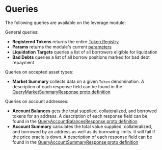 # Queries

The following queries are available on the leverage module:

General queries:
- **Registered Tokens** returns the entire [Token Registry](02_state.md#Token-Registry)
- **Params** returns the module's current [parameters](07_params.md)
- **Liquidation Targets** queries a list of all borrowers eligible for liquidation
- **Bad Debts** queries a list of all borrow positions marked for bad debt repayment

Queries on accepted asset types:
- **Market Summary** collects data on a given `Token` denomination. A description of each response field can be found in the [QueryMarketSummaryResponse proto definition](../../../proto/umee/leverage/v1/query.proto)

Queries on account addresses:
- **Account Balances** gets the total supplied, collateralized, and borrowed tokens for an address. A description of each response field can be found in the [QueryAccountBalancesResponse proto definition](../../../proto/umee/leverage/v1/query.proto)
- **Account Summary** calculates the total value supplied, collateralized, and borrowed by an address as well as its borrowing limits. It will fail if the price oracle is down. A description of each response field can be found in the [QueryAccountSummaryResponse proto definition](../../../proto/umee/leverage/v1/query.proto)